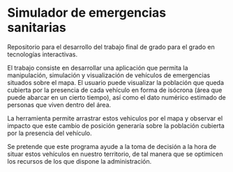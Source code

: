 # Simulador de emergencias sanitarias
Repositorio para el desarrollo del trabajo final de grado para el grado en tecnologías interactivas.

El trabajo consiste en desarrollar una aplicación que permita la manipulación, simulación y visualización de vehículos de emergencias situados sobre el mapa.
El usuario puede visualizar la población que queda cubierta por la presencia de cada vehículo en forma de isócrona (área que puede abarcar en un cierto tiempo), así como el dato numérico
estimado de personas que viven dentro del área.

La herramienta permite arrastrar estos vehiculos por el mapa y observar el impacto que este cambio de posición generaría sobre la población cubierta por la presencia del vehículo.

Se pretende que este programa ayude a la toma de decisión a la hora de situar estos vehículos en nuestro territorio, de tal manera que se optimicen los recursos de los que
dispone la administración.
